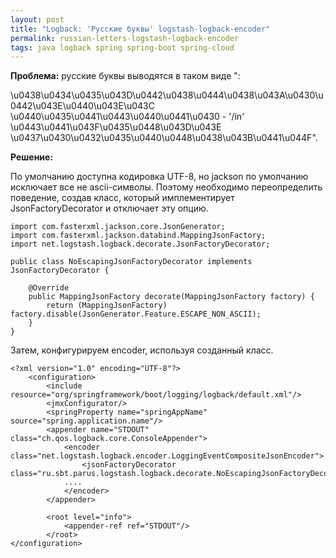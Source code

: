```yaml
---
layout: post
title: "Logback: 'Русские буквы' logstash-logback-encoder"
permalink: russian-letters-logstash-logback-encoder
tags: java logback spring spring-boot spring-cloud
---
```


**Проблема:** русские буквы выводятся в таком виде ": 

\u0438\u0434\u0435\u043D\u0442\u0438\u0444\u0438\u043A\u0430\u0442\u043E\u0440\u043E\u043C \u0440\u0435\u0441\u0443\u0440\u0441\u0430 - '/in' \u0443\u0441\u043F\u0435\u0448\u043D\u043E \u0437\u0430\u0432\u0435\u0440\u0448\u0438\u043B\u0441\u044F".

**Решение:**

По умолчанию доступна кодировка UTF-8, но jackson по умолчанию исключает все не ascii-символы. Поэтому необходимо переопределить поведение, создав класс, который имплементирует JsonFactoryDecorator и отключает эту опцию.

    import com.fasterxml.jackson.core.JsonGenerator;  
    import com.fasterxml.jackson.databind.MappingJsonFactory;  
    import net.logstash.logback.decorate.JsonFactoryDecorator;  
      
    public class NoEscapingJsonFactoryDecorator implements JsonFactoryDecorator {  
      
	    @Override  
	    public MappingJsonFactory decorate(MappingJsonFactory factory) {  
		    return (MappingJsonFactory) factory.disable(JsonGenerator.Feature.ESCAPE_NON_ASCII);  
	    }  
    }

Затем, конфигурируем encoder, используя созданный класс.

    <?xml version="1.0" encoding="UTF-8"?>  
	    <configuration>  
		    <include resource="org/springframework/boot/logging/logback/default.xml"/>  
		    <jmxConfigurator/>  
		    <springProperty name="springAppName" source="spring.application.name"/>  
		    <appender name="STDOUT" class="ch.qos.logback.core.ConsoleAppender">  
			    <encoder class="net.logstash.logback.encoder.LoggingEventCompositeJsonEncoder">  
				    <jsonFactoryDecorator class="ru.sbt.parus.logstash.logback.decorate.NoEscapingJsonFactoryDecorator"/>  
			    ....  
			    </encoder>  
		    </appender>  
		      
		    <root level="info">  
			    <appender-ref ref="STDOUT"/>  
		    </root>  
    </configuration>
